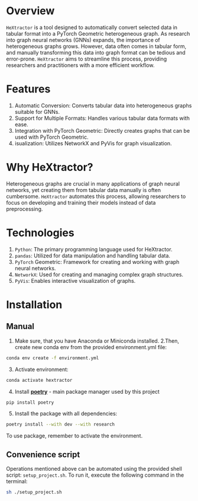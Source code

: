 # Overview
`HeXtractor` is a tool designed to automatically convert selected data in tabular format into a PyTorch Geometric heterogeneous graph. As research into graph neural networks (GNNs) expands, the importance of heterogeneous graphs grows. However, data often comes in tabular form, and manually transforming this data into graph format can be tedious and error-prone. `HeXtractor` aims to streamline this process, providing researchers and practitioners with a more efficient workflow.

# Features
1. Automatic Conversion: Converts tabular data into heterogeneous graphs suitable for GNNs.
2. Support for Multiple Formats: Handles various tabular data formats with ease.
3. Integration with PyTorch Geometric: Directly creates graphs that can be used with PyTorch Geometric.
4. isualization: Utilizes NetworkX and PyVis for graph visualization.

# Why HeXtractor?
Heterogeneous graphs are crucial in many applications of graph neural networks, yet creating them from tabular data manually is often cumbersome. `HeXtractor` automates this process, allowing researchers to focus on developing and training their models instead of data preprocessing.

# Technologies
1. `Python`: The primary programming language used for HeXtractor.
2. `pandas`: Utilized for data manipulation and handling tabular data.
3. `PyTorch` Geometric: Framework for creating and working with graph neural networks.
4. `NetworkX`: Used for creating and managing complex graph structures.
5. `PyVis`: Enables interactive visualization of graphs.

# Installation

## Manual

1. Make sure, that you have Anaconda or Miniconda installed.
2.Then, create new conda env from the provided environment.yml file:
```bash
conda env create -f environment.yml
```
3. Activate environment:
```bash
conda activate hextractor
```
4. Install [**poetry**](https://python-poetry.org/docs/) - main package manager used by this project
```bash
pip install poetry
```
5. Install the package with all dependencies:
```bash
poetry install --with dev --with research
```

To use package, remember to activate the environment.



## Convenience script

Operations mentioned above can be automated using the provided shell script: `setup_project.sh`. To run it, execute the following command in the terminal:
```bash
sh ./setup_project.sh
```
